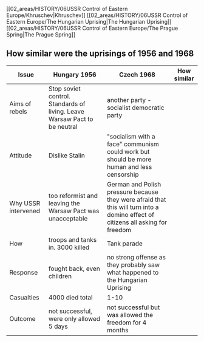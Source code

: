 [[02_areas/HISTORY/06USSR Control of Eastern Europe/Khruschev|Khruschev]]
[[02_areas/HISTORY/06USSR Control of Eastern Europe/The Hungarian Uprising|The Hungarian Uprising]]
[[02_areas/HISTORY/06USSR Control of Eastern Europe/The Prague Spring|The Prague Spring]]


## How similar were the uprisings of 1956 and 1968
| Issue               | Hungary 1956                                                              | Czech 1968                                                                                                                      | How similar |
| ------------------- | ------------------------------------------------------------------------- | ------------------------------------------------------------------------------------------------------------------------------- | ----------- |
| Aims of rebels      | Stop soviet control. Standards of living. Leave Warsaw Pact to be neutral | another party - socialist democratic party                                                                                      |             |
| Attitude            | Dislike Stalin                                                            | "socialism with a face" communism could work but should be more human and less censorship                                       |             |
| Why USSR intervened | too reformist and leaving the Warsaw Pact was unacceptable                | German and Polish pressure because they were afraid that this will turn into a domino effect of citizens all asking for freedom |             |
| How                 | troops and tanks in. 3000 killed                                          | Tank parade                                                                                                                     |             |
| Response            | fought back, even children                                                | no strong offense as they probably saw what happened to the Hungarian Uprising                                                  |             |
| Casualties          | 4000 died total                                                           | 1-10                                                                                                                            |             |
| Outcome             | not successful, were only allowed 5 days                                  | not successful but was allowed the freedom for 4 months                                                                         |             |